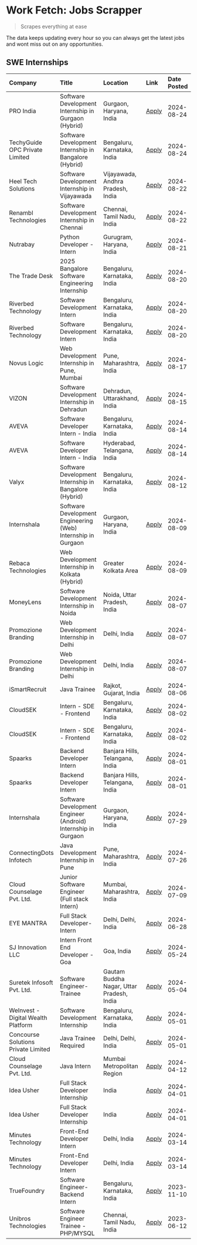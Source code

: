 # Work Fetch: Jobs Scrapper
> Scrapes everything at ease

The data keeps updating every hour so you can always get the latest jobs and wont miss out on any opportunities.

## SWE Internships
<!--START_SECTION:workfetch-->
| Company                             | Title                                                         | Location                                  | Link                                                                                                                                                                                                                                                                                        | Date Posted   |
|:------------------------------------|:--------------------------------------------------------------|:------------------------------------------|:--------------------------------------------------------------------------------------------------------------------------------------------------------------------------------------------------------------------------------------------------------------------------------------------|:--------------|
| PRO India                           | Software Development Internship in Gurgaon (Hybrid)           | Gurgaon, Haryana, India                   | [Apply](https://in.linkedin.com/jobs/view/software-development-internship-in-gurgaon-hybrid-at-pro-india-4009587664?position=46&pageNum=0&refId=10y%2ByZ5eLFA%2F3BLGKhymLQ%3D%3D&trackingId=DhOQ8D3DmAVcy8dsn0QveA%3D%3D&trk=public_jobs_jserp-result_search-card)                          | 2024-08-24    |
| TechyGuide OPC Private Limited      | Software Development Internship in Bangalore (Hybrid)         | Bengaluru, Karnataka, India               | [Apply](https://in.linkedin.com/jobs/view/software-development-internship-in-bangalore-hybrid-at-techyguide-opc-private-limited-4009591646?position=54&pageNum=0&refId=10y%2ByZ5eLFA%2F3BLGKhymLQ%3D%3D&trackingId=jufYzEaFlRK6MegTpC%2FL3Q%3D%3D&trk=public_jobs_jserp-result_search-card) | 2024-08-24    |
| Heel Tech Solutions                 | Software Development Internship in Vijayawada                 | Vijayawada, Andhra Pradesh, India         | [Apply](https://in.linkedin.com/jobs/view/software-development-internship-in-vijayawada-at-heel-tech-solutions-4007906692?position=39&pageNum=0&refId=10y%2ByZ5eLFA%2F3BLGKhymLQ%3D%3D&trackingId=UMOITd9F3IWGaJrbbPFSsQ%3D%3D&trk=public_jobs_jserp-result_search-card)                    | 2024-08-22    |
| Renambl Technologies                | Software Development Internship in Chennai                    | Chennai, Tamil Nadu, India                | [Apply](https://in.linkedin.com/jobs/view/software-development-internship-in-chennai-at-renambl-technologies-4007910299?position=49&pageNum=0&refId=10y%2ByZ5eLFA%2F3BLGKhymLQ%3D%3D&trackingId=5fIYjtPr47Jg21pljGhO1Q%3D%3D&trk=public_jobs_jserp-result_search-card)                      | 2024-08-22    |
| Nutrabay                            | Python Developer - Intern                                     | Gurugram, Haryana, India                  | [Apply](https://in.linkedin.com/jobs/view/python-developer-intern-at-nutrabay-4003909226?position=47&pageNum=0&refId=10y%2ByZ5eLFA%2F3BLGKhymLQ%3D%3D&trackingId=JIAw5UNtegCqXw9jRQ0HKw%3D%3D&trk=public_jobs_jserp-result_search-card)                                                     | 2024-08-21    |
| The Trade Desk                      | 2025 Bangalore Software Engineering Internship                | Bengaluru, Karnataka, India               | [Apply](https://in.linkedin.com/jobs/view/2025-bangalore-software-engineering-internship-at-the-trade-desk-3987456531?position=11&pageNum=0&refId=10y%2ByZ5eLFA%2F3BLGKhymLQ%3D%3D&trackingId=TFHHGwtD%2BAXPH7N5E3I3%2Bg%3D%3D&trk=public_jobs_jserp-result_search-card)                    | 2024-08-20    |
| Riverbed Technology                 | Software Development Intern                                   | Bengaluru, Karnataka, India               | [Apply](https://in.linkedin.com/jobs/view/software-development-intern-at-riverbed-technology-4004467559?position=34&pageNum=0&refId=10y%2ByZ5eLFA%2F3BLGKhymLQ%3D%3D&trackingId=VWmlwIDbsWmHlIjE%2FoPSDA%3D%3D&trk=public_jobs_jserp-result_search-card)                                    | 2024-08-20    |
| Riverbed Technology                 | Software Development Intern                                   | Bengaluru, Karnataka, India               | [Apply](https://in.linkedin.com/jobs/view/software-development-intern-at-riverbed-technology-4004467559?position=9&pageNum=2&refId=HIgTXIKf02LUEjkp7PKBMw%3D%3D&trackingId=kpmAsHclWJ3aSJrZrbjndg%3D%3D&trk=public_jobs_jserp-result_search-card)                                           | 2024-08-20    |
| Novus Logic                         | Web Development Internship in Pune, Mumbai                    | Pune, Maharashtra, India                  | [Apply](https://in.linkedin.com/jobs/view/web-development-internship-in-pune-mumbai-at-novus-logic-4003713081?position=53&pageNum=0&refId=10y%2ByZ5eLFA%2F3BLGKhymLQ%3D%3D&trackingId=4JlSO0oUkVDfE1lMehsaOQ%3D%3D&trk=public_jobs_jserp-result_search-card)                                | 2024-08-17    |
| VIZON                               | Software Development Internship in Dehradun                   | Dehradun, Uttarakhand, India              | [Apply](https://in.linkedin.com/jobs/view/software-development-internship-in-dehradun-at-vizon-4002068899?position=12&pageNum=0&refId=10y%2ByZ5eLFA%2F3BLGKhymLQ%3D%3D&trackingId=RVn%2FMwg07YpAZ1N%2FDCRWiQ%3D%3D&trk=public_jobs_jserp-result_search-card)                                | 2024-08-15    |
| AVEVA                               | Software Developer Intern - India                             | Bengaluru, Karnataka, India               | [Apply](https://in.linkedin.com/jobs/view/software-developer-intern-india-at-aveva-3998279987?position=8&pageNum=0&refId=10y%2ByZ5eLFA%2F3BLGKhymLQ%3D%3D&trackingId=R%2FtOvEfo0%2FvyeFqtSV1xBg%3D%3D&trk=public_jobs_jserp-result_search-card)                                             | 2024-08-14    |
| AVEVA                               | Software Developer Intern - India                             | Hyderabad, Telangana, India               | [Apply](https://in.linkedin.com/jobs/view/software-developer-intern-india-at-aveva-3998281598?position=14&pageNum=0&refId=10y%2ByZ5eLFA%2F3BLGKhymLQ%3D%3D&trackingId=4LOQ3iWIreQKTZDgWKvp5w%3D%3D&trk=public_jobs_jserp-result_search-card)                                                | 2024-08-14    |
| Valyx                               | Software Development Internship in Bangalore (Hybrid)         | Bengaluru, Karnataka, India               | [Apply](https://in.linkedin.com/jobs/view/software-development-internship-in-bangalore-hybrid-at-valyx-3999788730?position=19&pageNum=0&refId=10y%2ByZ5eLFA%2F3BLGKhymLQ%3D%3D&trackingId=Tt%2BCrcLX%2FvwRC3F1c4QmWg%3D%3D&trk=public_jobs_jserp-result_search-card)                        | 2024-08-12    |
| Internshala                         | Software Development Engineering (Web) Internship in Gurgaon  | Gurgaon, Haryana, India                   | [Apply](https://in.linkedin.com/jobs/view/software-development-engineering-web-internship-in-gurgaon-at-internshala-3997620471?position=4&pageNum=0&refId=10y%2ByZ5eLFA%2F3BLGKhymLQ%3D%3D&trackingId=ZRk%2FIz%2Bx9kuCVQESi6x6tw%3D%3D&trk=public_jobs_jserp-result_search-card)            | 2024-08-09    |
| Rebaca Technologies                 | Web Development Internship in Kolkata (Hybrid)                | Greater Kolkata Area                      | [Apply](https://in.linkedin.com/jobs/view/web-development-internship-in-kolkata-hybrid-at-rebaca-technologies-3997621369?position=43&pageNum=0&refId=10y%2ByZ5eLFA%2F3BLGKhymLQ%3D%3D&trackingId=o5hSSoFgXUqkK36LgWCtzg%3D%3D&trk=public_jobs_jserp-result_search-card)                     | 2024-08-09    |
| MoneyLens                           | Software Development Internship in Noida                      | Noida, Uttar Pradesh, India               | [Apply](https://in.linkedin.com/jobs/view/software-development-internship-in-noida-at-moneylens-3995563481?position=7&pageNum=0&refId=10y%2ByZ5eLFA%2F3BLGKhymLQ%3D%3D&trackingId=33UZoxT7I%2B30NYIX%2F%2Bd%2FeA%3D%3D&trk=public_jobs_jserp-result_search-card)                            | 2024-08-07    |
| Promozione Branding                 | Web Development Internship in Delhi                           | Delhi, India                              | [Apply](https://in.linkedin.com/jobs/view/web-development-internship-in-delhi-at-promozione-branding-3995559880?position=30&pageNum=0&refId=10y%2ByZ5eLFA%2F3BLGKhymLQ%3D%3D&trackingId=3s9ACf%2Fq6DjXxS5oYnytVw%3D%3D&trk=public_jobs_jserp-result_search-card)                            | 2024-08-07    |
| Promozione Branding                 | Web Development Internship in Delhi                           | Delhi, India                              | [Apply](https://in.linkedin.com/jobs/view/web-development-internship-in-delhi-at-promozione-branding-3995559880?position=5&pageNum=2&refId=HIgTXIKf02LUEjkp7PKBMw%3D%3D&trackingId=IQUCJRO%2FVvoNorSHNV%2FQlQ%3D%3D&trk=public_jobs_jserp-result_search-card)                               | 2024-08-07    |
| iSmartRecruit                       | Java Trainee                                                  | Rajkot, Gujarat, India                    | [Apply](https://in.linkedin.com/jobs/view/java-trainee-at-ismartrecruit-3992301825?position=36&pageNum=0&refId=10y%2ByZ5eLFA%2F3BLGKhymLQ%3D%3D&trackingId=VqqPuPmhp04%2B8riUMEuFkg%3D%3D&trk=public_jobs_jserp-result_search-card)                                                         | 2024-08-06    |
| CloudSEK                            | Intern - SDE - Frontend                                       | Bengaluru, Karnataka, India               | [Apply](https://in.linkedin.com/jobs/view/intern-sde-frontend-at-cloudsek-3991574495?position=27&pageNum=0&refId=10y%2ByZ5eLFA%2F3BLGKhymLQ%3D%3D&trackingId=eRULYtekYHGrHNp9Qc7M%2FQ%3D%3D&trk=public_jobs_jserp-result_search-card)                                                       | 2024-08-02    |
| CloudSEK                            | Intern - SDE - Frontend                                       | Bengaluru, Karnataka, India               | [Apply](https://in.linkedin.com/jobs/view/intern-sde-frontend-at-cloudsek-3991574495?position=2&pageNum=2&refId=HIgTXIKf02LUEjkp7PKBMw%3D%3D&trackingId=S7Ci2%2BZUQuNwnaMXw9g2BQ%3D%3D&trk=public_jobs_jserp-result_search-card)                                                            | 2024-08-02    |
| Spaarks                             | Backend Developer Intern                                      | Banjara Hills, Telangana, India           | [Apply](https://in.linkedin.com/jobs/view/backend-developer-intern-at-spaarks-3990226465?position=33&pageNum=0&refId=10y%2ByZ5eLFA%2F3BLGKhymLQ%3D%3D&trackingId=H%2BSCH3oB3u6teVyE6EiW4Q%3D%3D&trk=public_jobs_jserp-result_search-card)                                                   | 2024-08-01    |
| Spaarks                             | Backend Developer Intern                                      | Banjara Hills, Telangana, India           | [Apply](https://in.linkedin.com/jobs/view/backend-developer-intern-at-spaarks-3990226465?position=8&pageNum=2&refId=HIgTXIKf02LUEjkp7PKBMw%3D%3D&trackingId=0BY741H23HjdTHuYhkAUBA%3D%3D&trk=public_jobs_jserp-result_search-card)                                                          | 2024-08-01    |
| Internshala                         | Software Development Engineer (Android) Internship in Gurgaon | Gurgaon, Haryana, India                   | [Apply](https://in.linkedin.com/jobs/view/software-development-engineer-android-internship-in-gurgaon-at-internshala-3987153031?position=52&pageNum=0&refId=10y%2ByZ5eLFA%2F3BLGKhymLQ%3D%3D&trackingId=e155vEKlNGVSOa%2FCc7v93g%3D%3D&trk=public_jobs_jserp-result_search-card)            | 2024-07-29    |
| ConnectingDots Infotech             | Java Development Internship in Pune                           | Pune, Maharashtra, India                  | [Apply](https://in.linkedin.com/jobs/view/java-development-internship-in-pune-at-connectingdots-infotech-3983314097?position=45&pageNum=0&refId=10y%2ByZ5eLFA%2F3BLGKhymLQ%3D%3D&trackingId=7hESGAYOEuZmrCn8JT7vzQ%3D%3D&trk=public_jobs_jserp-result_search-card)                          | 2024-07-26    |
| Cloud Counselage Pvt. Ltd.          | Junior Software Engineer (Full stack Intern)                  | Mumbai, Maharashtra, India                | [Apply](https://in.linkedin.com/jobs/view/junior-software-engineer-full-stack-intern-at-cloud-counselage-pvt-ltd-3967725851?position=24&pageNum=0&refId=10y%2ByZ5eLFA%2F3BLGKhymLQ%3D%3D&trackingId=9Vp%2FZC0N7JIuA2xpQVWRwQ%3D%3D&trk=public_jobs_jserp-result_search-card)                | 2024-07-09    |
| EYE MANTRA                          | Full Stack Developer- Intern                                  | Delhi, Delhi, India                       | [Apply](https://in.linkedin.com/jobs/view/full-stack-developer-intern-at-eye-mantra-3960988037?position=60&pageNum=0&refId=10y%2ByZ5eLFA%2F3BLGKhymLQ%3D%3D&trackingId=0pIOmlcteYGApx8u3diK2Q%3D%3D&trk=public_jobs_jserp-result_search-card)                                               | 2024-06-28    |
| SJ Innovation LLC                   | Intern Front End Developer - Goa                              | Goa, India                                | [Apply](https://in.linkedin.com/jobs/view/intern-front-end-developer-goa-at-sj-innovation-llc-3931678611?position=20&pageNum=0&refId=10y%2ByZ5eLFA%2F3BLGKhymLQ%3D%3D&trackingId=89NmeIbQl7CryRVq4dyxnw%3D%3D&trk=public_jobs_jserp-result_search-card)                                     | 2024-05-24    |
| Suretek Infosoft Pvt. Ltd.          | Software Engineer-Trainee                                     | Gautam Buddha Nagar, Uttar Pradesh, India | [Apply](https://in.linkedin.com/jobs/view/software-engineer-trainee-at-suretek-infosoft-pvt-ltd-3916999948?position=48&pageNum=0&refId=10y%2ByZ5eLFA%2F3BLGKhymLQ%3D%3D&trackingId=NNEzEGIWkTYrRZ6eB3nNxg%3D%3D&trk=public_jobs_jserp-result_search-card)                                   | 2024-05-04    |
| WeInvest - Digital Wealth Platform  | Software Development Internship                               | Bengaluru, Karnataka, India               | [Apply](https://in.linkedin.com/jobs/view/software-development-internship-at-weinvest-digital-wealth-platform-3912867225?position=3&pageNum=0&refId=10y%2ByZ5eLFA%2F3BLGKhymLQ%3D%3D&trackingId=wRiY%2BM6nOrvq5QEqurN80g%3D%3D&trk=public_jobs_jserp-result_search-card)                    | 2024-05-01    |
| Concourse Solutions Private Limited | Java Trainee Required                                         | Delhi, Delhi, India                       | [Apply](https://in.linkedin.com/jobs/view/java-trainee-required-at-concourse-solutions-private-limited-3912869388?position=17&pageNum=0&refId=10y%2ByZ5eLFA%2F3BLGKhymLQ%3D%3D&trackingId=8wAV5E2SIfXNnGLPHqC7HQ%3D%3D&trk=public_jobs_jserp-result_search-card)                            | 2024-05-01    |
| Cloud Counselage Pvt. Ltd.          | Java Intern                                                   | Mumbai Metropolitan Region                | [Apply](https://in.linkedin.com/jobs/view/java-intern-at-cloud-counselage-pvt-ltd-3896025667?position=51&pageNum=0&refId=10y%2ByZ5eLFA%2F3BLGKhymLQ%3D%3D&trackingId=co1P9Vf2JL%2ByOIWyuuvVuQ%3D%3D&trk=public_jobs_jserp-result_search-card)                                               | 2024-04-12    |
| Idea Usher                          | Full Stack Developer Internship                               | India                                     | [Apply](https://in.linkedin.com/jobs/view/full-stack-developer-internship-at-idea-usher-3879565540?position=32&pageNum=0&refId=10y%2ByZ5eLFA%2F3BLGKhymLQ%3D%3D&trackingId=WRwPg3%2BbQeNLwKJqyI%2BuUg%3D%3D&trk=public_jobs_jserp-result_search-card)                                       | 2024-04-01    |
| Idea Usher                          | Full Stack Developer Internship                               | India                                     | [Apply](https://in.linkedin.com/jobs/view/full-stack-developer-internship-at-idea-usher-3879565540?position=7&pageNum=2&refId=HIgTXIKf02LUEjkp7PKBMw%3D%3D&trackingId=TxhHYFSwnaXzoaKaZtymCQ%3D%3D&trk=public_jobs_jserp-result_search-card)                                                | 2024-04-01    |
| Minutes Technology                  | Front-End Developer Intern                                    | Delhi, India                              | [Apply](https://in.linkedin.com/jobs/view/front-end-developer-intern-at-minutes-technology-3853712549?position=29&pageNum=0&refId=10y%2ByZ5eLFA%2F3BLGKhymLQ%3D%3D&trackingId=L4iA2B%2BYSPkAGn%2FNA86ofw%3D%3D&trk=public_jobs_jserp-result_search-card)                                    | 2024-03-14    |
| Minutes Technology                  | Front-End Developer Intern                                    | Delhi, India                              | [Apply](https://in.linkedin.com/jobs/view/front-end-developer-intern-at-minutes-technology-3853712549?position=4&pageNum=2&refId=HIgTXIKf02LUEjkp7PKBMw%3D%3D&trackingId=E%2BZPnQC3U2yVP1139m%2FkKA%3D%3D&trk=public_jobs_jserp-result_search-card)                                         | 2024-03-14    |
| TrueFoundry                         | Software Engineer-Backend Intern                              | Bengaluru, Karnataka, India               | [Apply](https://in.linkedin.com/jobs/view/software-engineer-backend-intern-at-truefoundry-3779508170?position=55&pageNum=0&refId=10y%2ByZ5eLFA%2F3BLGKhymLQ%3D%3D&trackingId=lX%2B43xhUOPVlleoAPBbacg%3D%3D&trk=public_jobs_jserp-result_search-card)                                       | 2023-11-10    |
| Unibros Technologies                | Software Engineer Trainee - PHP/MYSQL                         | Chennai, Tamil Nadu, India                | [Apply](https://in.linkedin.com/jobs/view/software-engineer-trainee-php-mysql-at-unibros-technologies-3656599241?position=59&pageNum=0&refId=10y%2ByZ5eLFA%2F3BLGKhymLQ%3D%3D&trackingId=NtpbrL7NUfUxdEzMIcjWWw%3D%3D&trk=public_jobs_jserp-result_search-card)                             | 2023-06-12    |
<!--END_SECTION:workfetch-->
